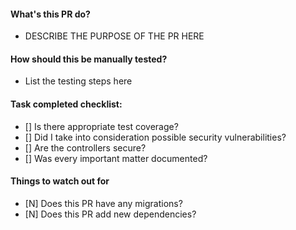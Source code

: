 #### What's this PR do?
- DESCRIBE THE PURPOSE OF THE PR HERE

#### How should this be manually tested?
- List the testing steps here

#### Task completed checklist:
- [] Is there appropriate test coverage?
- [] Did I take into consideration possible security vulnerabilities?
- [] Are the controllers secure?
- [] Was every important matter documented?

#### Things to watch out for
- [N] Does this PR have any migrations?
- [N] Does this PR add new dependencies?
